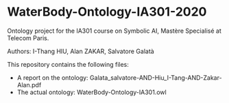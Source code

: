 # WaterBody-Ontology-IA301-2020

Ontology project for the IA301 course on Symbolic AI, Mastère Specialisé at Telecom Paris.

Authors: I-Thang HIU, Alan ZAKAR, Salvatore Galatà

This repository contains the following files:
 - A report on the ontology: Galata_salvatore-AND-Hiu_I-Tang-AND-Zakar-Alan.pdf
 - The actual ontology: WaterBody-Ontology-IA301.owl
